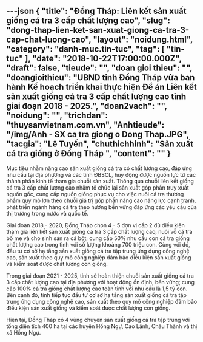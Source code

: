 ---json
{
    "title": "Đồng Tháp: Liên kết sản xuất giống cá tra 3 cấp chất lượng cao",
    "slug": "dong-thap-lien-ket-san-xuat-giong-ca-tra-3-cap-chat-luong-cao",
    "layout": "noidung.html",
    "category": "danh-muc.tin-tuc",
    "tag": [
        "tin-tuc"
    ],
    "date": "2018-10-22T17:00:00.000Z",
    "draft": false,
    "tieude": "",
    "doan gioi thieu": "",
    "doangioithieu": "UBND tỉnh Đồng Tháp vừa ban hành Kế hoạch triển khai thực hiện Đề án Liên kết sản xuất giống cá tra 3 cấp chất lượng cao tỉnh giai đoạn 2018 - 2025.",
    "doan2vach": "",
    "noidung": "",
    "trichdan": "thuysanvietnam.com.vn",
    "Anhtieude": "/img/Anh - SX ca tra giong o Dong Thap.JPG",
    "tacgia": "Lê Tuyến",
    "chuthichhinh": "Sản xuất cá tra giống ở Đồng Tháp ",
    "__content__": ""
}
---
<p>Mục ti&ecirc;u nhằm n&acirc;ng cao sản xuất giống c&aacute; tra c&oacute; chất lượng cao, đ&aacute;p ứng nhu cầu tại địa phương v&agrave; c&aacute;c tỉnh ĐBSCL, huy động được nguồn lực từ c&aacute;c th&agrave;nh phần kinh tế tham gia chuỗi sản xuất. Th&ocirc;ng qua chuỗi li&ecirc;n kết giống c&aacute; tra 3 cấp chất lượng cao nhằm tổ chức lại sản xuất g&oacute;p phần truy xuất nguồn gốc, cung cấp nguồn giống phục vụ cho việc nu&ocirc;i c&aacute; tra thương phẩm quy m&ocirc; lớn theo chuỗi gi&aacute; trị g&oacute;p phần n&acirc;ng cao năng lực cạnh tranh, ph&aacute;t triển ng&agrave;nh h&agrave;ng c&aacute; tra theo hướng bền vững đ&aacute;p ứng c&aacute;c y&ecirc;u cầu của thị trường trong nước v&agrave; quốc tế.</p>

<p>Giai đoạn 2018 - 2020, Đồng Th&aacute;p chọn 4 - 5 đơn vị cấp 2 đủ điều kiện tham gia li&ecirc;n kết sản xuất giống c&aacute; tra 3 cấp chất lượng cao, nu&ocirc;i vỗ c&aacute; tra bố mẹ v&agrave; cho sinh sản ra c&aacute; bột; cung cấp 50% nhu cầu con c&aacute; tra giống chất lượng cao trong tỉnh với số lượng khoảng 700 triệu con. C&ugrave;ng với đ&oacute;, đầu tư cơ sở hạ tầng sản xuất giống c&aacute; tra tập trung ứng dụng c&ocirc;ng nghệ cao, sản xuất theo quy m&ocirc; c&ocirc;ng nghiệp đảm bảo điều kiện sản xuất giống v&agrave; kiểm so&aacute;t được chất lượng con giống.</p>

<p>Trong giai đoạn 2021 - 2025, tỉnh sẽ ho&agrave;n thiện chuỗi sản xuất giống c&aacute; tra 3 cấp chất lượng cao tại địa phương với hoạt động ổn định, bền vững; cung cấp 100% c&aacute; tra giống chất lượng cao to&agrave;n tỉnh với nhu cầu l&agrave; 1,5 tỷ con. B&ecirc;n cạnh đ&oacute;, tỉnh tiếp tục đầu tư cơ sở hạ tầng sản xuất giống c&aacute; tra tập trung ứng dụng c&ocirc;ng nghệ cao, sản xuất theo quy m&ocirc; c&ocirc;ng nghiệp đảm bảo điều kiện sản xuất giống v&agrave; kiểm so&aacute;t được chất lượng con giống.</p>

<p>Hiện tại, Đồng Th&aacute;p c&oacute; 4 v&ugrave;ng chuy&ecirc;n sản xuất giống c&aacute; tra tập trung với tổng diện t&iacute;ch 400 ha tại c&aacute;c huyện Hồng Ngự, Cao L&atilde;nh, Ch&acirc;u Th&agrave;nh v&agrave; thị x&atilde; Hồng Ngự.&nbsp;</p>
